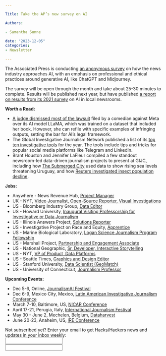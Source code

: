 ```yaml
---

Title: Take the AP’s new survey on AI

Authors: 

- Samantha Sunne

date: "2023-12-05" 
categories: 
- Newsletter 

---
```


The Associated Press is conducting [an anonymous survey](https://www.research.net/r/AP-Gen-AI) on how the news industry approaches AI, with an emphasis on professional and ethical practices around generative AI, like ChatGPT and Midjourney.

The survey will be open through the month and take about 25-30 minutes to complete. Results will be published next year, but have published [a report on results from its 2021 survey](https://www.researchgate.net/publication/363475725_Artificial_Intelligence_in_Local_News_A_survey_of_US_newsrooms%27_AI_readiness) on AI in local newsrooms.

**Worth a Read:**



* [A judge dismissed most of the lawsuit](https://www.niemanlab.org/2023/11/the-legal-framework-for-ai-is-being-built-in-real-time-and-a-ruling-in-the-sarah-silverman-case-should-give-publishers-pause/) filed by a comedian against Meta over its AI model LLaMA, which was trained on a dataset that included her book. However, she can refile with specific examples of infringing outputs, setting the bar for AI’s legal framework.
* The Global Investigative Journalism Network published a list of its [top ten investigative tools](https://gijn.org/stories/top-10-investigative-tools-2023/) for the year. The tools include tips and tricks for popular social media platforms like Telegram and LinkedIn.
* Brant Houston and Jennifer LaFleur compiled a few standout newsroom-led data-driven journalism projects to present at GIJC, including how [The Submerged City](https://amenazaroboto.com/uruguay2100/montevideo/eng) used data to show rising sea levels threatening Uruguay, and how [Reuters investigated insect population decline](https://www.reuters.com/graphics/GLOBAL-ENVIRONMENT/INSECT-APOCALYPSE/egpbykdxjvq/).

**Jobs:**



* Anywhere - News Revenue Hub, [Project Manager](https://boards.greenhouse.io/newsrevenuehub/jobs/5025457004)
* UK - NYT, [Video Journalist, Open-Source Reporter, Visual Investigations](https://nytimes.wd5.myworkdayjobs.com/en-US/INYT/details/Video-Journalist--Open-Source-Reporter--Visual-Investigations_REQ-015783)
* US - Bloomberg Industry Group, [Data Editor](https://bloomberg.wd1.myworkdayjobs.com/en-US/Bloombergindustrygroup_External_Career_Site/job/Arlington---1801-S-Bell-INDG/Data-Editor--INDG-_121789)
* US - Howard University, [Inaugural Visiting Professorship for Investigative or Data Journalism](https://www.ire.org/job-center/inaugural-visiting-professorship-for-investigative-or-data-journalism-ft-or-pt-non-tt/)
* US - Illinois Answers Project, [Solutions Reporter](https://illinoisanswers.org/2023/10/19/solutions-reporter-2/)
* US - Investigative Project on Race and Equity, [Apprentice](https://inn.org/job/investigative-project-on-race-and-equity-chicago-9-apprentice/)
* US - Marine Biological Laboratory, [Logan Science Journalism Program Fellowship](https://www.ire.org/job-center/logan-science-journalism-program-fellowship/)
* US - Marshall Project, [Partnership and Engagement Associate](https://www.themarshallproject.org/jobs/partnership-and-engagement-associate)
* US - National Geographic, [Sr. Developer, Interactive Storytelling](https://disney.wd5.myworkdayjobs.com/disneycareer/job/Washington-DC-USA/Sr-Developer--Interactive-Storytelling--National-Geographic_10067081)
* US - NYT, [VP of Product, Data Platforms](https://boards.greenhouse.io/thenewyorktimes/jobs/4340993005)
* US - Seattle Times, [Graphics and Design Editor](https://seattletimes.applytojob.com/apply/ejgmQeXSJ8/Graphics-And-Design-Editor)
* US - Stanford University, [Data Scientist (GeoMatch)](https://careersearch.stanford.edu/jobs/data-scientist-geomatch-23825?et=2MJccSB6j)
* US - University of Connecticut, [Journalism Professor](https://academicjobsonline.org/ajo/jobs/26546)

**Upcoming Events:**



* Dec 5-6, Online, [JournalismAI Festival](https://www.journalismai.info/festival)
* Dec 6-9, Mexico City, Mexico, [Latin American Investigative Journalism Conference](https://colpin.ipys.org/)
* March 7-10, Baltimore, US, [NICAR Conference](https://www.ire.org/training/conferences/nicar-2024/)
* April 17-21, Perugia, Italy, [International Journalism Festival](https://www.journalismfestival.com/)
* May 30 - June 2, Mechelen, Belgium, [Dataharvest](https://dataharvest.eu/)
* June 20-23, Anaheim, US, [IRE Conference](https://www.ire.org/event/2024-ire-conference/)

<div id="mc_embed_signup"><form id="mc-embedded-subscribe-form" class="validate" action="//hackshackers.us1.list-manage.com/subscribe/post?u=c56f2e53d5ed6ef87f8aaa75c&amp;id=fb2bc6f10b" method="post" name="mc-embedded-subscribe-form" novalidate="" target="_blank">

<div id="mc_embed_signup_scroll">

<div class="mc-field-group"><label for="mce-EMAIL">Not subscribed yet? Enter your email to get Hacks/Hackers news and updates in your inbox weekly:  </label></div>

<div class="mc-field-group"><input id="mce-EMAIL" class="required email" name="EMAIL" type="email" value="" /></div>

<!-- real people should not fill this in and expect good things - do not remove this or risk form bot signups-->

<div style="position: absolute; left: -5000px;"><input tabindex="-1" name="b_c56f2e53d5ed6ef87f8aaa75c_fb2bc6f10b" type="text" value="" /></div>

<div class="clear"><input id="mc-embedded-subscribe" class="button" name="subscribe" typ
